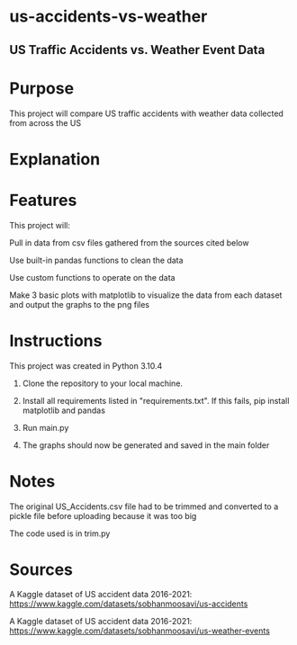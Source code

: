 # us-accidents-vs-weather

## US Traffic Accidents vs. Weather Event Data


# Purpose
This project will compare US traffic accidents with weather data collected from across the US


# Explanation




# Features

This project will: 

Pull in data from csv files gathered from the sources cited below

Use built-in pandas functions to clean the data

Use custom functions to operate on the data

Make 3 basic plots with matplotlib to visualize the data from each dataset and output the graphs to the png files


# Instructions
This project was created in Python 3.10.4
1. Clone the repository to your local machine.

2. Install all requirements listed in "requirements.txt". If this fails, pip install matplotlib and pandas

3. Run main.py

4. The graphs should now be generated and saved in the main folder


# Notes
The original US_Accidents.csv file had to be trimmed and converted to a pickle file before uploading because it was too big

The code used is in trim.py


# Sources
A Kaggle dataset of US accident data 2016-2021:
https://www.kaggle.com/datasets/sobhanmoosavi/us-accidents

A Kaggle dataset of US accident data 2016-2021:
https://www.kaggle.com/datasets/sobhanmoosavi/us-weather-events
